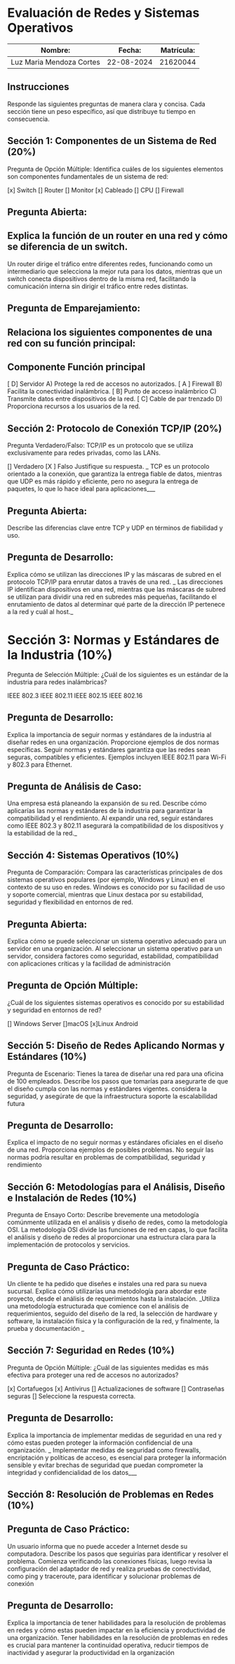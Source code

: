# Evaluación de Redes y Sistemas Operativos

| Nombre:                       | Fecha:          | Matrícula: |
|------------------------------ |-----------------|------------|
|   Luz Maria Mendoza Cortes    |  22-08-2024     |   21620044 |

## Instrucciones
Responde las siguientes preguntas de manera clara y concisa. Cada sección tiene un peso específico, así que distribuye tu tiempo en consecuencia.

## Sección 1: Componentes de un Sistema de Red (20%)
Pregunta de Opción Múltiple:
Identifica cuáles de los siguientes elementos son componentes fundamentales de un sistema de red:

[x] Switch
[] Router
[] Monitor
[x] Cableado
[] CPU
[] Firewall
## Pregunta Abierta:
## Explica la función de un router en una red y cómo se diferencia de un switch.
Un router dirige el tráfico entre diferentes redes, funcionando como un intermediario que selecciona la mejor ruta para los datos, mientras que un switch conecta dispositivos dentro de la misma red, facilitando la comunicación interna sin dirigir el tráfico entre redes distintas.

## Pregunta de Emparejamiento:
## Relaciona los siguientes componentes de una red con su función principal:

## Componente	Función principal
[ D] Servidor	A) Protege la red de accesos no autorizados.
[ A ] Firewall	B) Facilita la conectividad inalámbrica.
[ B] Punto de acceso inalámbrico	C) Transmite datos entre dispositivos de la red.
[ C] Cable de par trenzado	D) Proporciona recursos a los usuarios de la red.
## Sección 2: Protocolo de Conexión TCP/IP (20%)
Pregunta Verdadero/Falso:
TCP/IP es un protocolo que se utiliza exclusivamente para redes privadas, como las LANs.

[] Verdadero
[X ] Falso
Justifique su respuesta.
_ TCP es un protocolo orientado a la conexión, que garantiza la entrega fiable de datos, mientras que UDP es más rápido y eficiente, pero no asegura la entrega de paquetes, lo que lo hace ideal para aplicaciones___

## Pregunta Abierta:
Describe las diferencias clave entre TCP y UDP en términos de fiabilidad y uso.

## Pregunta de Desarrollo:
Explica cómo se utilizan las direcciones IP y las máscaras de subred en el protocolo TCP/IP para enrutar datos a través de una red.
_ Las direcciones IP identifican dispositivos en una red, mientras que las máscaras de subred se utilizan para dividir una red en subredes más pequeñas, facilitando el enrutamiento de datos al determinar qué parte de la dirección IP pertenece a la red y cuál al host._

# Sección 3: Normas y Estándares de la Industria (10%)
Pregunta de Selección Múltiple:
¿Cuál de los siguientes es un estándar de la industria para redes inalámbricas?

 IEEE 802.3
 IEEE 802.11
 IEEE 802.15
 IEEE 802.16
## Pregunta de Desarrollo:
Explica la importancia de seguir normas y estándares de la industria al diseñar redes en una organización. Proporcione ejemplos de dos normas específicas.
Seguir normas y estándares garantiza que las redes sean seguras, compatibles y eficientes. Ejemplos incluyen IEEE 802.11 para Wi-Fi y 802.3 para Ethernet.

## Pregunta de Análisis de Caso:
Una empresa está planeando la expansión de su red. Describe cómo aplicarías las normas y estándares de la industria para garantizar la compatibilidad y el rendimiento.
Al expandir una red, seguir estándares como IEEE 802.3 y 802.11 asegurará la compatibilidad de los dispositivos y la estabilidad de la red._

## Sección 4: Sistemas Operativos (10%)
Pregunta de Comparación:
Compara las características principales de dos sistemas operativos populares (por ejemplo, Windows y Linux) en el contexto de su uso en redes.
Windows es conocido por su facilidad de uso y soporte comercial, mientras que Linux destaca por su estabilidad, seguridad y flexibilidad en entornos de red.

## Pregunta Abierta:
Explica cómo se puede seleccionar un sistema operativo adecuado para un servidor en una organización.
Al seleccionar un sistema operativo para un servidor, considera factores como seguridad, estabilidad, compatibilidad con aplicaciones críticas y la facilidad de administración

## Pregunta de Opción Múltiple:
¿Cuál de los siguientes sistemas operativos es conocido por su estabilidad y seguridad en entornos de red?

[] Windows Server
[]macOS
[x]Linux
 Android
## Sección 5: Diseño de Redes Aplicando Normas y Estándares (10%)
Pregunta de Escenario:
Tienes la tarea de diseñar una red para una oficina de 100 empleados. Describe los pasos que tomarías para asegurarte de que el diseño cumpla con las normas y estándares vigentes.
considera la seguridad, y asegúrate de que la infraestructura soporte la escalabilidad futura

## Pregunta de Desarrollo:
Explica el impacto de no seguir normas y estándares oficiales en el diseño de una red. Proporciona ejemplos de posibles problemas.
No seguir las normas podría resultar en problemas de compatibilidad, seguridad y rendimiento

## Sección 6: Metodologías para el Análisis, Diseño e Instalación de Redes (10%)
Pregunta de Ensayo Corto:
Describe brevemente una metodología comúnmente utilizada en el análisis y diseño de redes, como la metodología OSI.
La metodología OSI divide las funciones de red en capas, lo que facilita el análisis y diseño de redes al proporcionar una estructura clara para la implementación de protocolos y servicios.

## Pregunta de Caso Práctico:
Un cliente te ha pedido que diseñes e instales una red para su nueva sucursal. Explica cómo utilizarías una metodología para abordar este proyecto, desde el análisis de requerimientos hasta la instalación.
_Utiliza una metodología estructurada que comience con el análisis de requerimientos, seguido del diseño de la red, la selección de hardware y software, la instalación física y la configuración de la red, y finalmente, la prueba y documentación _

## Sección 7: Seguridad en Redes (10%)
Pregunta de Opción Múltiple:
¿Cuál de las siguientes medidas es más efectiva para proteger una red de accesos no autorizados?

[x] Cortafuegos
[x] Antivirus
[] Actualizaciones de software
[] Contraseñas seguras
[] Seleccione la respuesta correcta.

## Pregunta de Desarrollo:
Explica la importancia de implementar medidas de seguridad en una red y cómo estas pueden proteger la información confidencial de una organización.
_ Implementar medidas de seguridad como firewalls, encriptación y políticas de acceso, es esencial para proteger la información sensible y evitar brechas de seguridad que puedan comprometer la integridad y confidencialidad de los datos___

## Sección 8: Resolución de Problemas en Redes (10%)

## Pregunta de Caso Práctico:
Un usuario informa que no puede acceder a Internet desde su computadora. Describe los pasos que seguirías para identificar y resolver el problema.
Comienza verificando las conexiones físicas, luego revisa la configuración del adaptador de red y realiza pruebas de conectividad, como ping y traceroute, para identificar y solucionar problemas de conexión

## Pregunta de Desarrollo:

Explica la importancia de tener habilidades para la resolución de problemas en redes y cómo estas pueden impactar en la eficiencia y productividad de una organización.
Tener habilidades en la resolución de problemas en redes es crucial para mantener la continuidad operativa, reducir tiempos de inactividad y asegurar la productividad en la organización
